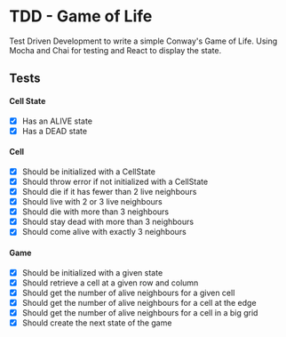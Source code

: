 # TDD - Game of Life

Test Driven Development to write a simple Conway's Game of Life. Using Mocha and Chai for testing and React to display the state.

## Tests

#### Cell State
 * [x] Has an ALIVE state
 * [x] Has a DEAD state

#### Cell
 * [x] Should be initialized with a CellState
 * [x] Should throw error if not initialized with a CellState
 * [x] Should die if it has fewer than 2 live neighbours
 * [x] Should live with 2 or 3 live neighbours
 * [x] Should die with more than 3 neighbours
 * [x] Should stay dead with more than 3 neighbours
 * [x] Should come alive with exactly 3 neighbours

#### Game
 * [x] Should be initialized with a given state
 * [x] Should retrieve a cell at a given row and column
 * [x] Should get the number of alive neighbours for a given cell
 * [x] Should get the number of alive neighbours for a cell at the edge
 * [x] Should get the number of alive neighbours for a cell in a big grid
 * [x] Should create the next state of the game
